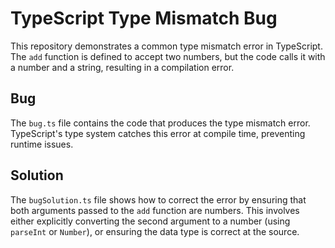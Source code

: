 # TypeScript Type Mismatch Bug

This repository demonstrates a common type mismatch error in TypeScript. The `add` function is defined to accept two numbers, but the code calls it with a number and a string, resulting in a compilation error.

## Bug

The `bug.ts` file contains the code that produces the type mismatch error. TypeScript's type system catches this error at compile time, preventing runtime issues.

## Solution

The `bugSolution.ts` file shows how to correct the error by ensuring that both arguments passed to the `add` function are numbers.  This involves either explicitly converting the second argument to a number (using `parseInt` or `Number`), or ensuring the data type is correct at the source.